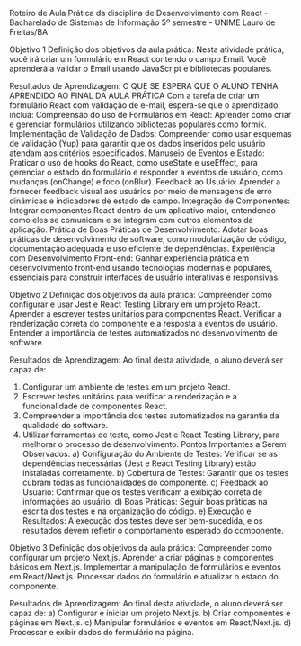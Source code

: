 Roteiro de Aula Prática da disciplina de Desenvolvimento com React - Bacharelado de Sistemas de Informação 5º semestre - UNIME Lauro de Freitas/BA

Objetivo 1
Definição dos objetivos da aula prática:
Nesta atividade prática, você irá criar um formulário em React contendo o campo Email. Você
aprenderá a validar o Email usando JavaScript e bibliotecas populares.

Resultados de Aprendizagem:
O QUE SE ESPERA QUE O ALUNO TENHA APRENDIDO AO FINAL DA AULA PRÁTICA
Com a tarefa de criar um formulário React com validação de e-mail, espera-se que o aprendizado
inclua:
Compreensão do uso de Formulários em React: Aprender como criar e gerenciar formulários
utilizando bibliotecas populares como formik.
Implementação de Validação de Dados: Compreender como usar esquemas de validação
(Yup) para garantir que os dados inseridos pelo usuário atendam aos critérios especificados.
Manuseio de Eventos e Estado: Praticar o uso de hooks do React, como useState e useEffect,
para gerenciar o estado do formulário e responder a eventos de usuário, como mudanças
(onChange) e foco (onBlur).
Feedback ao Usuário: Aprender a fornecer feedback visual aos usuários por meio de mensagens
de erro dinâmicas e indicadores de estado de campo.
Integração de Componentes: Integrar componentes React dentro de um aplicativo maior,
entendendo como eles se comunicam e se integram com outros elementos da aplicação.
Prática de Boas Práticas de Desenvolvimento: Adotar boas práticas de desenvolvimento de
software, como modularização de código, documentação adequada e uso eficiente de
dependências.
Experiência com Desenvolvimento Front-end: Ganhar experiência prática em
desenvolvimento front-end usando tecnologias modernas e populares, essenciais para construir
interfaces de usuário interativas e responsivas.

Objetivo 2
Definição dos objetivos da aula prática:
Compreender como configurar e usar Jest e React Testing Library em um projeto React.
Aprender a escrever testes unitários para componentes React.
Verificar a renderização correta do componente e a resposta a eventos do usuário.
Entender a importância de testes automatizados no desenvolvimento de software.

Resultados de Aprendizagem:
Ao final desta atividade, o aluno deverá ser capaz de:
1. Configurar um ambiente de testes em um projeto React.
2. Escrever testes unitários para verificar a renderização e a funcionalidade de componentes
React.
3. Compreender a importância dos testes automatizados na garantia da qualidade do
software.
4. Utilizar ferramentas de teste, como Jest e React Testing Library, para melhorar o processo
de desenvolvimento.
Pontos Importantes a Serem Observados:
a) Configuração do Ambiente de Testes: Verificar se as dependências necessárias (Jest e
React Testing Library) estão instaladas corretamente.
b) Cobertura de Testes: Garantir que os testes cubram todas as funcionalidades do
componente.
c) Feedback ao Usuário: Confirmar que os testes verificam a exibição correta de informações
ao usuário.
d) Boas Práticas: Seguir boas práticas na escrita dos testes e na organização do código.
e) Execução e Resultados: A execução dos testes deve ser bem-sucedida, e os resultados
devem refletir o comportamento esperado do componente.

Objetivo 3
Definição dos objetivos da aula prática:
Compreender como configurar um projeto Next.js.
Aprender a criar páginas e componentes básicos em Next.js.
Implementar a manipulação de formulários e eventos em React/Next.js.
Processar dados do formulário e atualizar o estado do componente.

Resultados de Aprendizagem:
Ao final desta atividade, o aluno deverá ser capaz de:
a) Configurar e iniciar um projeto Next.js.
b) Criar componentes e páginas em Next.js.
c) Manipular formulários e eventos em React/Next.js.
d) Processar e exibir dados do formulário na página.
